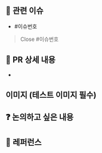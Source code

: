 <!--- 제목 ex: [Feat]: 회원가입 -->

## 📌 관련 이슈
<!--- 관련 이슈를 태그해주세요 -->
- #이슈번호
> Close #이슈번호

## 📄 PR 상세 내용
<!--- 작업에 대한 설명을 작성해 주세요. -->
- 

## 이미지 (테스트 이미지 필수)

## ❓ 논의하고 싶은 내용

## 📍 레퍼런스
